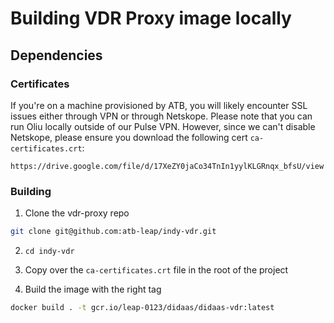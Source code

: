 # Building VDR Proxy image locally


## Dependencies

### Certificates
If you're on a machine provisioned by ATB, you will likely encounter SSL issues either through VPN or through Netskope. Please note that you can run Oliu locally outside of our Pulse VPN. However, since we can't disable Netskope, please ensure you download the following cert `ca-certificates.crt`:
```
https://drive.google.com/file/d/17XeZY0jaCo34TnIn1yylKLGRnqx_bfsU/view
```

### Building
1. Clone the vdr-proxy repo
```bash
git clone git@github.com:atb-leap/indy-vdr.git
```

2. `cd indy-vdr`
3. Copy over the `ca-certificates.crt` file in the root of the project

4. Build the image with the right tag
```bash
docker build . -t gcr.io/leap-0123/didaas/didaas-vdr:latest
```